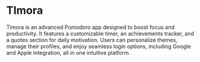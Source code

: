 # TImora
Timora is an advanced Pomodoro app designed to boost focus and productivity. It features a customizable timer, an achievements tracker, and a quotes section for daily motivation. Users can personalize themes, manage their profiles, and enjoy seamless login options, including Google and Apple integration, all in one intuitive platform.
